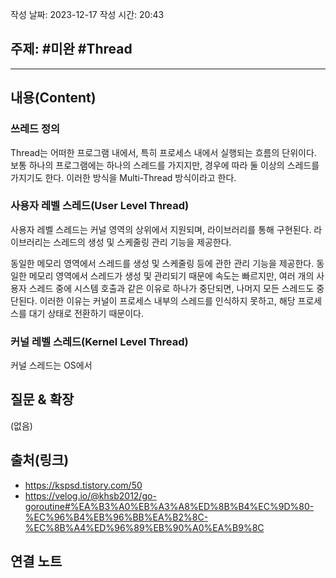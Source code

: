 작성 날짜: 2023-12-17
작성 시간: 20:43

## 주제: #미완 #Thread 

----
## 내용(Content)
### 쓰레드 정의
Thread는 어떠한 프로그램 내에서, 특히 프로세스 내에서 실행되는 흐름의 단위이다. 보통 하나의 프로그램에는 하나의 스레드를 가지지만, 경우에 따라 둘 이상의 스레드를 가지기도 한다. 이러한 방식을 Multi-Thread 방식이라고 한다.

### 사용자 레벨 스레드(User Level Thread)
사용자 레벨 스레드는 커널 영역의 상위에서 지원되며, 라이브러리를 통해 구현된다. 라이브러리는 스레드의 생성 및 스케줄링 관리 기능을 제공한다.

동일한 메모리 영역에서 스레드를 생성 및 스케줄링 등에 관한 관리 기능을 제공한다. 동일한 메모리 영역에서 스레드가 생성 및 관리되기 때문에 속도는 빠르지만, 여러 개의 사용자 스레드 중에 시스템 호출과 같은 이유로 하나가 중단되면, 나머지 모든 스레드도 중단된다. 이러한 이유는 커널이 프로세스 내부의 스레드를 인식하지 못하고, 해당 프로세스를 대기 상태로 전환하기 때문이다.


### 커널 레벨 스레드(Kernel Level Thread)
커널 스레드는 OS에서 

## 질문 & 확장

(없음)

## 출처(링크)
- https://kspsd.tistory.com/50
- https://velog.io/@khsb2012/go-goroutine#%EA%B3%A0%EB%A3%A8%ED%8B%B4%EC%9D%80-%EC%96%B4%EB%96%BB%EA%B2%8C-%EC%8B%A4%ED%96%89%EB%90%A0%EA%B9%8C

## 연결 노트










